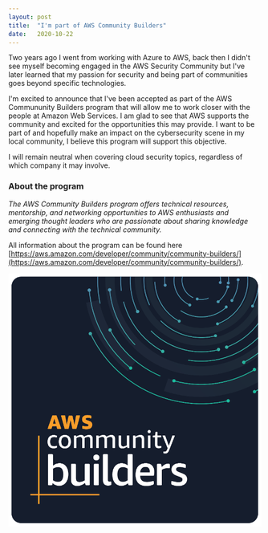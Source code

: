 ```yaml
---
layout: post
title:  "I'm part of AWS Community Builders"
date:   2020-10-22
---
```


Two years ago I went from working with Azure to AWS, back then I didn't see myself becoming engaged in the AWS Security Community but I've later learned that my passion for security and being part of communities goes beyond specific technologies. 

I'm excited to announce that I've been accepted as part of the AWS Commununity Builders program that will allow me to work closer with the people at Amazon Web Services. I am glad to see that AWS supports the community and excited for the opportunities this may provide. I want to be part of and hopefully make an impact on the cybersecurity scene in my local community, I believe this program will support this objective.

I will remain neutral when covering cloud security topics, regardless of which company it may involve.

### About the program
*The AWS Community Builders program offers technical resources, mentorship, and networking opportunities to AWS enthusiasts and emerging thought leaders who are passionate about sharing knowledge and connecting with the technical community.*

All information about the program can be found here [https://aws.amazon.com/developer/community/community-builders/](https://aws.amazon.com/developer/community/community-builders/).

![](/image/AWSCommunityBuildersLogo.png)